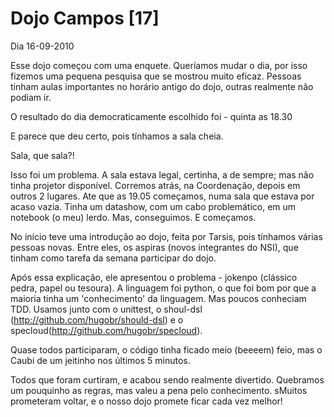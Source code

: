 Dojo Campos [17]
===============

Dia 16-09-2010

Esse dojo começou com uma enquete. Queríamos mudar o dia, por isso fizemos uma pequena pesquisa que se mostrou muito eficaz. Pessoas tinham aulas
importantes no horário antigo do dojo, outras realmente não podiam ir.

O resultado do dia democraticamente escolhido foi - quinta as 18.30

E parece que deu certo, pois tínhamos a sala cheia.

Sala, que sala?!

Isso foi um problema. A sala estava legal, certinha, a de sempre; mas não tinha projetor disponível. Corremos atrás, na Coordenação, depois em outros 2 lugares. Ate que as 19.05 começamos, numa sala que estava por acaso vazia. Tinha um datashow, com um cabo problemático, em um notebook (o meu) lerdo. Mas, conseguimos. E começamos.

No início teve uma introdução ao dojo, feita por Tarsis, pois tínhamos várias pessoas novas. Entre eles, os aspiras (novos integrantes do NSI), que tinham como tarefa da semana participar do dojo.

Após essa explicação, ele apresentou o problema - jokenpo (clássico pedra, papel ou tesoura). A linguagem foi python, o que foi bom por que a maioria tinha um 'conhecimento' da linguagem. Mas poucos conheciam TDD. Usamos junto com o unittest, o shoul-dsl (http://github.com/hugobr/should-dsl) e o specloud(http://github.com/hugobr/specloud).

Quase todos participaram, o código tinha ficado meio (beeeem) feio, mas o Caubi de um jeitinho nos últimos 5 minutos.

Todos que foram curtiram, e acabou sendo realmente divertido. Quebramos um pouquinho as regras, mas valeu a pena pelo conhecimento. sMuitos prometeram voltar, e o nosso dojo promete ficar cada vez melhor!

